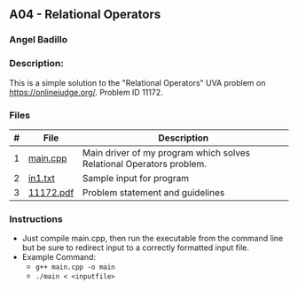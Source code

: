 ## A04 - Relational Operators
### Angel Badillo
### Description:

This is a simple solution to the "Relational Operators" UVA problem on https://onlinejudge.org/. Problem ID 11172.

### Files

| # | File                   | Description                                                          |
|:-:|------------------------|----------------------------------------------------------------------|
| 1 | [main.cpp](main.cpp)   | Main driver of my program which solves Relational Operators problem. |
| 2 | [in1.txt](in1.txt)     | Sample input for program                                             |
| 3 | [11172.pdf](11172.pdf) | Problem statement and guidelines                                     |

### Instructions

- Just compile main.cpp, then run the executable from the command line but be sure to redirect
input to a correctly formatted input file.
- Example Command:
    - `g++ main.cpp -o main`
    - `./main < <inputfile>`